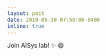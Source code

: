 ```yaml
---
layout: post
date: 2019-05-30 07:59:00-0400
inline: true
---
```


Join AISys lab! :sparkles: :smile:
